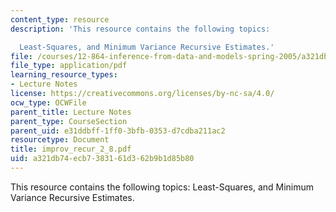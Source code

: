 ```yaml
---
content_type: resource
description: 'This resource contains the following topics:

  Least-Squares, and Minimum Variance Recursive Estimates.'
file: /courses/12-864-inference-from-data-and-models-spring-2005/a321db74ecb7383161d362b9b1d85b80_improv_recur_2_8.pdf
file_type: application/pdf
learning_resource_types:
- Lecture Notes
license: https://creativecommons.org/licenses/by-nc-sa/4.0/
ocw_type: OCWFile
parent_title: Lecture Notes
parent_type: CourseSection
parent_uid: e31ddbff-1ff0-3bfb-0353-d7cdba211ac2
resourcetype: Document
title: improv_recur_2_8.pdf
uid: a321db74-ecb7-3831-61d3-62b9b1d85b80
---
```

This resource contains the following topics:
Least-Squares, and Minimum Variance Recursive Estimates.